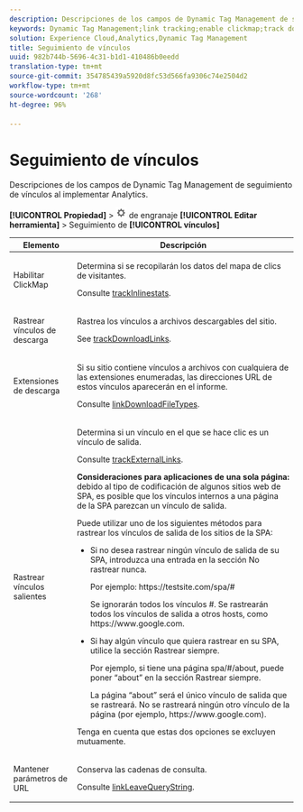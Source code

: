 ```yaml
---
description: Descripciones de los campos de Dynamic Tag Management de seguimiento de vínculos al implementar Analytics.
keywords: Dynamic Tag Management;link tracking;enable clickmap;track download links;download extensions;track outbound links;keep url parameters
solution: Experience Cloud,Analytics,Dynamic Tag Management
title: Seguimiento de vínculos
uuid: 982b744b-5696-4c31-b1d1-410486b0eedd
translation-type: tm+mt
source-git-commit: 354785439a5920d8fc53d566fa9306c74e2504d2
workflow-type: tm+mt
source-wordcount: '268'
ht-degree: 96%

---
```



# Seguimiento de vínculos

Descripciones de los campos de Dynamic Tag Management de seguimiento de vínculos al implementar Analytics.

**[!UICONTROL Propiedad]** > ![Icono](assets/settings_gear.png) de engranaje **[!UICONTROL Editar herramienta]** > Seguimiento de **[!UICONTROL vínculos]**

<table id="table_F23FB0B284E74B66A107B1D69D22A51C">
 <thead>
  <tr>
   <th colname="col1" class="entry"> Elemento </th>
   <th colname="col2" class="entry"> Descripción </th>
  </tr> 
 </thead>
 <tbody> 
  <tr> 
   <td colname="col1"> Habilitar ClickMap </td>
   <td colname="col2"> <p>Determina si se recopilarán los datos del mapa de clics de visitantes. </p> <p>Consulte <a href="../../../vars/config-vars/trackinlinestats.md">trackInlinestats</a>. </p> </td>
  </tr>
  <tr>
   <td colname="col1"> Rastrear vínculos de descarga </td>
   <td colname="col2"> <p>Rastrea los vínculos a archivos descargables del sitio. </p> <p>See <a href="../../../vars/config-vars/trackdownloadlinks.md">trackDownloadLinks</a>.</p> </td>
  </tr> 
  <tr> 
   <td colname="col1"> Extensiones de descarga </td> 
   <td colname="col2"> <p>Si su sitio contiene vínculos a archivos con cualquiera de las extensiones enumeradas, las direcciones URL de estos vínculos aparecerán en el informe. </p>Consulte <a href="../../../vars/config-vars/linkdownloadfiletypes.md">linkDownloadFileTypes</a>. </p> </td>
  </tr>
  <tr> 
   <td colname="col1"> Rastrear vínculos salientes </td>
   <td colname="col2"> <p>Determina si un vínculo en el que se hace clic es un vínculo de salida. </p> <p>Consulte <a href="../../../vars/config-vars/trackexternallinks.md">trackExternalLinks</a>. </p> <p><b>Consideraciones para aplicaciones de una sola página:</b> debido al tipo de codificación de algunos sitios web de SPA, es posible que los vínculos internos a una página de la SPA parezcan un vínculo de salida. </p> <p>Puede utilizar uno de los siguientes métodos para rastrear los vínculos de salida de los sitios de la SPA: </p>
    <ul id="ul_A4179633ED0644C3BA5F548A58CA4EC9">
     <li id="li_1959FBF14E42469FA8724B37EB58BC54"> <p>Si no desea rastrear ningún vínculo de salida de su SPA, introduzca una entrada en la sección <span class="wintitle">No rastrear nunca</span>. </p> <p>Por ejemplo: <span class="filepath">https://testsite.com/spa/#</span> </p> <p>Se ignorarán todos los vínculos #. Se rastrearán todos los vínculos de salida a otros hosts, como <span class="filepath">https://www.google.com</span>. </p> </li>
     <li id="li_37DD4D37887243FB928C9C04ACE9D39E"> <p>Si hay algún vínculo que quiera rastrear en su SPA, utilice la sección <span class="wintitle">Rastrear siempre</span>. </p> <p>Por ejemplo, si tiene una página <span class="filepath">spa/#/about</span>, puede poner “about” en la sección <span class="wintitle">Rastrear siempre</span>. </p> <p>La página “about” será el único vínculo de salida que se rastreará. No se rastreará ningún otro vínculo de la página (por ejemplo, <span class="filepath">https://www.google.com</span>). </p> </li>
    </ul> <p>Tenga en cuenta que estas dos opciones se excluyen mutuamente. </p> </td> 
  </tr>
  <tr>
   <td colname="col1"> Mantener parámetros de URL </td>
   <td colname="col2"> <p>Conserva las cadenas de consulta. </p> <p>Consulte <a href="../../../vars/config-vars/linkleavequerystring.md">linkLeaveQueryString</a>. </p> </td>
  </tr>
 </tbody>
</table>
